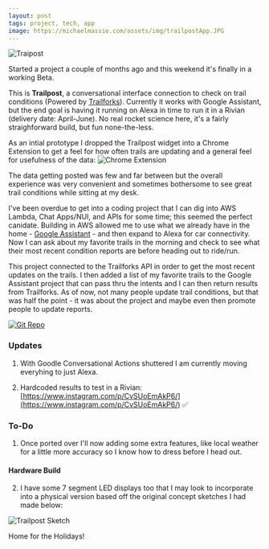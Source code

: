```yaml
---
layout: post
tags: project, tech, app
image: https://michaelmassie.com/assets/img/trailpostApp.JPG
---
```


![Traipost](https://michaelmassie.com/assets/img/trailpostApp.JPG)

Started a project a couple of months ago and this weekend it's finally in a working Beta. 

This is **Trailpost**, a conversational interface connection to check on trail conditions (Powered by [Trailforks](https://www.trailforks.com/)). Currently it works with Google Assistant, but the end goal is having it running on Alexa in time to run it in a Rivian (delivery date: April-June). No real rocket science here, it's a fairly straighforward build, but fun none-the-less.

As an intial prototype I dropped the Trailpost widget into a Chrome Extension to get a feel for how often trails are updating and a general feel for usefulness of the data:
![Chrome Extension](https://michaelmassie.com/assets/img/chromeextension.png)


The data getting posted was few and far between but the overall experience was very convenient and sometimes bothersome to see great trail conditions while sitting at my desk. 







I've been overdue to get into a coding project that I can dig into AWS Lambda, Chat Apps/NUI, and APIs for some time; this seemed the perfect canidate. Building in AWS allowed me to use what we already have in the home - [Google Assistant](https://developers.google.com/assistant) - and then expand to Alexa for car connectivity. Now I can ask about my favorite trails in the morning and check to see what their most recent condition reports are before heading out to ride/run. 

This project connected to the Trailforks API in order to get the most recent updates on the trails. I then added a list of my favorite trails to the Google Assistant project that can pass thru the intents and I can then return results from Trailforks. As of now, not many people update trail conditions, but that was half the point - it was about the project and maybe even then promote people to update reports.

[![Git Repo](https://michaelmassie.com/assets/img/gitrepoTrailpost.jpg)](https://github.com/mmassie/trailpostBackend)



### Updates

1. With Goodle Conversational Actions shuttered I am currently moving everyhing to just Alexa.


2. Hardcoded results to test in a Rivian: [https://www.instagram.com/p/CvSUoEmAkP6/](https://www.instagram.com/p/CvSUoEmAkP6/) ✅




### To-Do

1.  Once ported over I'll now adding some extra features, like local weather for a little more accuracy so I know how to dress before I head out.


#### Hardware Build

2.  I have some 7 segment LED displays too that I may look to incorporate into a physical version based off the original concept sketches I had made below:

![Trailpost Sketch](https://michaelmassie.com/assets/img/trailpostSketch.png)

Home for the Holidays!